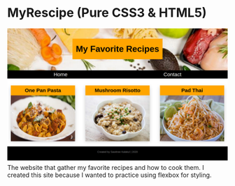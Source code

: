 # MyRescipe (Pure CSS3 & HTML5)
![Image of Yaktocat](https://github.com/webdevelopmentsk/MyRescipe/blob/master/app.png)
The website that gather my favorite recipes and how to cook them.
I created this site because I wanted to practice using flexbox for styling. 

